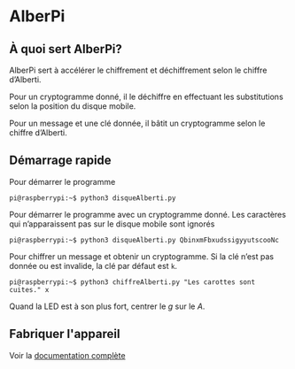 # AlberPi

## À quoi sert AlberPi?

AlberPi sert à accélérer le chiffrement et déchiffrement selon le chiffre d’Alberti. 

Pour un cryptogramme donné, il le déchiffre en effectuant les substitutions selon la position du disque mobile.

Pour un message et une clé donnée, il bâtit un cryptogramme selon le chiffre d’Alberti.

## Démarrage rapide

Pour démarrer le programme

`pi@raspberrypi:~$ python3 disqueAlberti.py`  

Pour démarrer le programme avec un cryptogramme donné. Les caractères qui n’apparaissent pas sur le disque mobile sont ignorés  

`pi@raspberrypi:~$ python3 disqueAlberti.py QbinxmFbxudssigyyutscooNc`
 

Pour chiffrer un message et obtenir un cryptogramme. Si la clé n’est pas donnée ou est invalide, la clé par défaut est `k`.   

`pi@raspberrypi:~$ python3 chiffreAlberti.py "Les carottes sont cuites." x` 

Quand la LED est à son plus fort, centrer le *g* sur le *A*.
 
 ## Fabriquer l'appareil
 Voir la [documentation complète](documentation/Alberti.docx)
